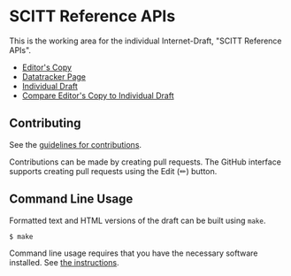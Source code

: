 # SCITT Reference APIs

This is the working area for the individual Internet-Draft, "SCITT Reference APIs".

* [Editor's Copy](https://ietf-scitt.github.io/draft-birkholz-scitt-scrapi/#go.draft-birkholz-scitt-scrapi.html)
* [Datatracker Page](https://datatracker.ietf.org/doc/draft-birkholz-scitt-scrapi)
* [Individual Draft](https://datatracker.ietf.org/doc/html/draft-birkholz-scitt-scrapi)
* [Compare Editor's Copy to Individual Draft](https://ietf-scitt.github.io/draft-birkholz-scitt-scrapi/#go.draft-birkholz-scitt-scrapi.diff)


## Contributing

See the
[guidelines for contributions](https://github.com/ietf-scitt/draft-birkholz-scitt-scrapi/blob/main/CONTRIBUTING.md).

Contributions can be made by creating pull requests.
The GitHub interface supports creating pull requests using the Edit (✏) button.


## Command Line Usage

Formatted text and HTML versions of the draft can be built using `make`.

```sh
$ make
```

Command line usage requires that you have the necessary software installed.  See
[the instructions](https://github.com/martinthomson/i-d-template/blob/main/doc/SETUP.md).

